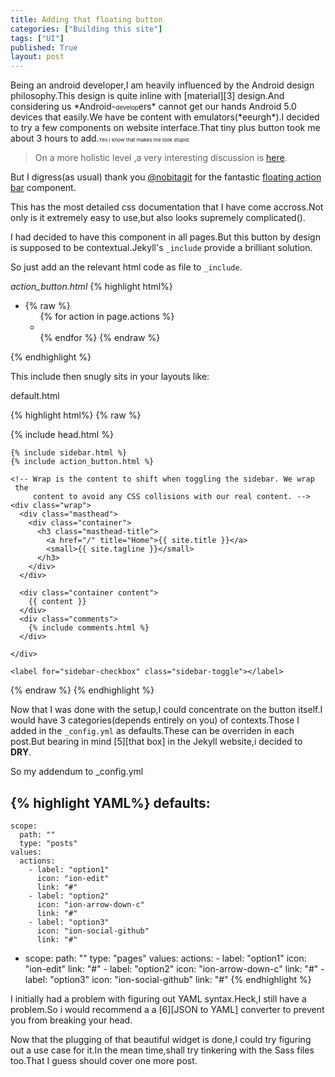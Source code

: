 ```yaml
---
title: Adding that floating button
categories: ["Building this site"]
tags: ["UI"]
published: True
layout: post
---
```


<p>
Being an android developer,I am heavily influenced by the Android design philosophy.This design is quite inline with [material][3] design.And considering us *Android-<small><small>develop</small></small>ers* cannot get our hands Android 5.0 devices that easily.We have be content with emulators(*eeurgh*).I decided to try a few components on website interface.That tiny plus button took me about 3 hours to add.<small><small><small>Yes i know that makes me look stupid.</small></small></small></p>

<!--more-->
>On a more holistic level ,a very interesting discussion is [here][4].



But I digress(as usual) thank you [@nobitagit][1] for the fantastic [floating action bar][2] component.

This has the most detailed css documentation that I have come accross.Not only is it extremely  easy to use,but also looks supremely complicated().

I had decided to have this component in all pages.But this button by design is supposed to be contextual.Jekyll's  `_include` provide a brilliant solution.

So just add an the relevant html code as file to `_include`.

*<span class="filename">action_button.html</span>*
{% highlight html%}
<ul class="mfb-component--tr mfb-slidein">
	<li class="mfb-component__wrap">
		<a href="#" data-mfb-label="A long long label"
		 class="mfb-component__button--main">
			<i class="mfb-component__main-icon--resting ion-plus-circled"></i>
			<i class="mfb-component__main-icon--active ion-information"></i>
		</a>
		{% raw %}
		<ul class="mfb-component__list">
			{% for action in page.actions %}
				<li>
					<a href="{{action.link}}"
					 data-mfb-label="{{action.title}}"
					 class="mfb-component__button--child">
						<i class="mfb-component__child-icon 
						{{action.icon_class}}"></i>
					</a>
				</li>
			{% endfor %}
		{% endraw %}
		</ul>
	</li>
</ul>
{% endhighlight %}

This include then snugly sits in your layouts like:

<span class="filename">default.html</span>

{% highlight html%}
{% raw %}
<html xmlns="http://www.w3.org/1999/xhtml" xml:lang="en" lang="en-us">

  {% include head.html %}

  <body class="theme-base-0f ">

    {% include sidebar.html %}
    {% include action_button.html %}

    <!-- Wrap is the content to shift when toggling the sidebar. We wrap
     the
         content to avoid any CSS collisions with our real content. -->
    <div class="wrap">
      <div class="masthead">
        <div class="container">
          <h3 class="masthead-title">
            <a href="/" title="Home">{{ site.title }}</a>
            <small>{{ site.tagline }}</small>
          </h3>
        </div>
      </div>

      <div class="container content">
        {{ content }}
      </div>
      <div class="comments">
        {% include comments.html %}
      </div>
       
    </div>

    <label for="sidebar-checkbox" class="sidebar-toggle"></label>

  </body>
</html>
{% endraw %}
{% endhighlight %}

Now that I was done with the setup,I could concentrate on the button itself.I would have 3 categories(depends entirely on you) of contexts.Those I added in the `_config.yml` as defaults.These can be overriden in each post.But bearing in mind [5][that box] in the Jekyll website,i decided to **DRY**.

So my addendum to <span class="filename">_config.yml</span>

{% highlight YAML%}
defaults:
  -
    scope:
      path: ""
      type: "posts"
    values:
      actions: 
        - label: "option1"
          icon: "ion-edit"
          link: "#"
        - label: "option2"
          icon: "ion-arrow-down-c"
          link: "#"
        - label: "option3"
          icon: "ion-social-github"
          link: "#"

  -
    scope:
      path: ""
      type: "pages"
    values:
      actions: 
        - label: "option1"
          icon: "ion-edit"
          link: "#"
        - label: "option2"
          icon: "ion-arrow-down-c"
          link: "#"
        - label: "option3"
          icon: "ion-social-github"
          link: "#"
{% endhighlight %}

I initially had a problem with figuring out YAML syntax.Heck,I still have a problem.So i would recommend a a [6][JSON to YAML] converter to prevent you from breaking your head.

Now that the plugging of that beautiful widget is done,I could try figuring out a use case for it.In the mean time,shall try tinkering with the Sass files too.That I guess should cover one more post.






[1]:https://github.com/nobitagit
[2]:https://github.com/nobitagit/material-floating-button
[3]:https://www.polymer-project.org/docs/elements/material.html
[4]:http://ux.stackexchange.com/questions/67419/do-material-designs-floating-action-buttons-provide-a-bad-ux
[5]:http://jekyllrb.com/docs/configuration/#front-matter-defaults
[6]:http://jsontoyaml.com/




